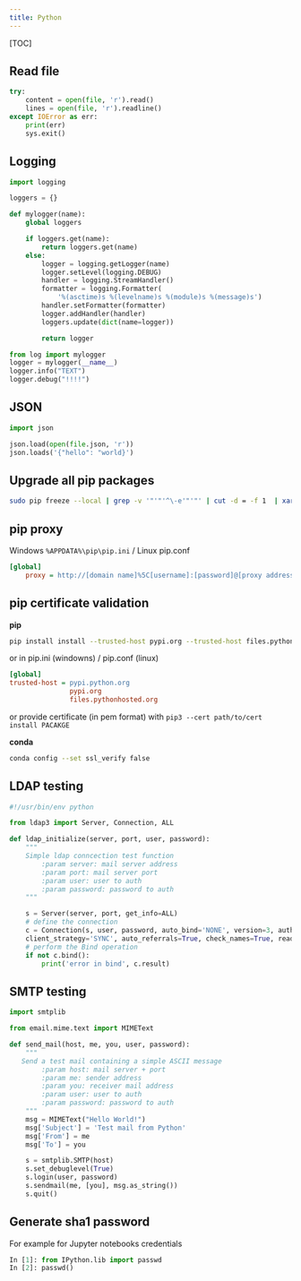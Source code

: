 ```yaml
---
title: Python
---
```


[TOC]

## Read file
```python
try:
	content = open(file, 'r').read()
	lines = open(file, 'r').readline()
except IOError as err:
    print(err)
    sys.exit()
```

## Logging
```python
import logging

loggers = {}

def mylogger(name):
    global loggers

    if loggers.get(name):
        return loggers.get(name)
    else:
        logger = logging.getLogger(name)
        logger.setLevel(logging.DEBUG)
        handler = logging.StreamHandler()
        formatter = logging.Formatter(
            '%(asctime)s %(levelname)s %(module)s %(message)s')
        handler.setFormatter(formatter)
        logger.addHandler(handler)
        loggers.update(dict(name=logger))

        return logger
```
```python
from log import mylogger
logger = mylogger(__name__)
logger.info("TEXT")
logger.debug("!!!!")
```

## JSON
```python
import json

json.load(open(file.json, 'r'))
json.loads('{"hello": "world}')
```

## Upgrade all pip packages
```bash
sudo pip freeze --local | grep -v '"'"'^\-e'"'"' | cut -d = -f 1  | xargs -n1 sudo pip install -U
```

## pip proxy
Windows `%APPDATA%\pip\pip.ini` /  Linux pip.conf
```ini
[global]
    proxy = http://[domain name]%5C[username]:[password]@[proxy address]:[proxy port]
```

## pip certificate validation

**pip**
```bash
pip install install --trusted-host pypi.org --trusted-host files.pythonhosted.org
```
or in pip.ini (windowns) / pip.conf (linux)
```ini
[global]
trusted-host = pypi.python.org
               pypi.org
               files.pythonhosted.org
```
or provide certificate (in pem format) with `pip3 --cert path/to/cert install PACAKGE`

**conda**
```bash
conda config --set ssl_verify false
```

## LDAP testing
```python
#!/usr/bin/env python

from ldap3 import Server, Connection, ALL

def ldap_initialize(server, port, user, password):
    """
    Simple ldap conncection test function
        :param server: mail server address
        :param port: mail server port
        :param user: user to auth
        :param password: password to auth
    """

    s = Server(server, port, get_info=ALL)
    # define the connection
    c = Connection(s, user, password, auto_bind='NONE', version=3, authentication='SIMPLE', \
    client_strategy='SYNC', auto_referrals=True, check_names=True, read_only=True, lazy=False, raise_exceptions=False)
    # perform the Bind operation
    if not c.bind():
        print('error in bind', c.result)
```

## SMTP testing

```python
import smtplib

from email.mime.text import MIMEText

def send_mail(host, me, you, user, password):
    """
   Send a test mail containing a simple ASCII message
        :param host: mail server + port
        :param me: sender address
        :param you: receiver mail address
        :param user: user to auth
        :param password: password to auth
    """
    msg = MIMEText("Hello World!")
    msg['Subject'] = 'Test mail from Python'
    msg['From'] = me
    msg['To'] = you

    s = smtplib.SMTP(host)
    s.set_debuglevel(True)
    s.login(user, password)
    s.sendmail(me, [you], msg.as_string())
    s.quit()
```

## Generate sha1 password
For example for Jupyter notebooks credentials
```python
In [1]: from IPython.lib import passwd
In [2]: passwd()
```

